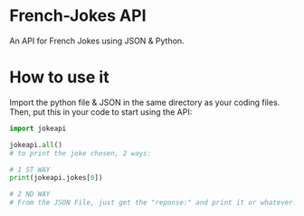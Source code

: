 # French-Jokes API
An API for French Jokes using JSON &amp; Python.

# How to use it

Import the python file & JSON in the same directory as your coding files.
Then, put this in your code to start using the API:

```py
import jokeapi

jokeapi.all()
# to print the joke chosen, 2 ways:

# 1 ST WAY
print(jokeapi.jokes[0])

# 2 ND WAY
# From the JSON File, just get the "reponse:" and print it or whatever.
```
